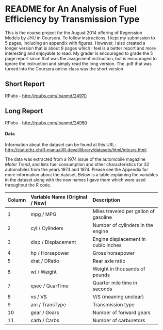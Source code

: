 # README for An Analysis of Fuel Efficiency by Transmission Type

This is the course project for the August 2014 offering of Regression Models by JHU in Coursera.  To follow instructions, I kept my submission to 5 pages, including an appendix with figures.  However, I also created a longer version that is about 9 pages which I feel is a better report and more interesting and enjoyable to read.  My grader is encouraged to grade the 5 page report since that was the assignment instruction, but is encouraged to ignore the instruction and simply read the long version.  The .pdf that was turned into the Coursera online class was the short version.

## Short Report
RPubs - http://rpubs.com/ibanmd/24970

## Long Report
RPubs - http://rpubs.com/ibanmd/24960



#### Data
Information about the dataset can be found at this URL: http://stat.ethz.ch/R-manual/R-devel/library/datasets/html/mtcars.html.  

The data was extracted from a 1974 issue of the automobile magazine *Motor Trend*, and lists fuel consumption and other characteristics for 32 automobiles from the years 1973 and 1974.  Please see the Appendix for more information about the dataset.  Below is a table explaining the variables in the dataset along with the new names I gave them which were used throughout the R code.

| Column         | Variable Name (Original / New)      | Description  |
| -------------- |:----------------------------------- |:------------ |
| 1              | mpg / MPG                           | Miles traveled per gallon of gasoline   
| 2              | cyl / Cylinders                     | Number of cylinders in the engine        
| 3              | disp / Displacement                 | Engine displacement in cubic inches        
| 4              | hp / Horsepower                     | Gross horsepower       
| 5              | drat / DRatio                       | Rear axle ratio          
| 6              | wt / Weight                         | Weight in thousands of pounds       
| 7              | qsec / QuarTime                     | Quarter mile time in seconds        
| 8              | vs / VS                             | V/S (meaning unclear)          
| 9              | am / TransType                      | Transmission type           
| 10             | gear / Gears                        | Number of forward gears        
| 11             | carb / Carbs                        | Number of carburetors  

